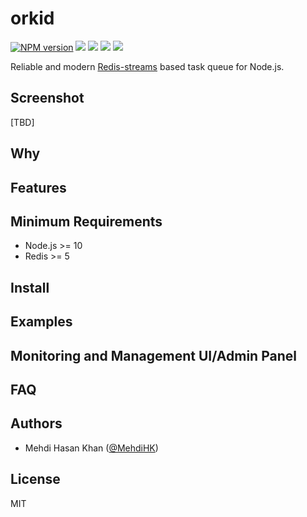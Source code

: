 # orkid

[![NPM version](https://img.shields.io/npm/v/orkid.svg)](https://www.npmjs.com/package/orkid)
![](https://img.shields.io/david/mugli/orkid.svg?style=flat)
![](https://img.shields.io/david/dev/mugli/orkid.svg?style=flat)
![](https://img.shields.io/node/v/orkid.svg?style=flat)
![](https://img.shields.io/npm/l/orkid.svg?style=flat)

Reliable and modern [Redis-streams](https://redis.io/topics/streams-intro) based task queue for Node.js.

## Screenshot

[TBD]

## Why

## Features

## Minimum Requirements

- Node.js >= 10
- Redis >= 5

## Install

## Examples

## Monitoring and Management UI/Admin Panel

## FAQ

## Authors

- Mehdi Hasan Khan ([@MehdiHK](https://twitter.com/MehdiHK))

## License

MIT

